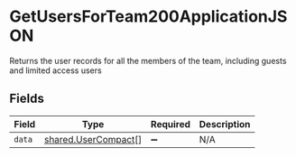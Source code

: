 # GetUsersForTeam200ApplicationJSON

Returns the user records for all the members of the team, including guests and limited access users


## Fields

| Field                                                      | Type                                                       | Required                                                   | Description                                                |
| ---------------------------------------------------------- | ---------------------------------------------------------- | ---------------------------------------------------------- | ---------------------------------------------------------- |
| `data`                                                     | [shared.UserCompact](../../models/shared/usercompact.md)[] | :heavy_minus_sign:                                         | N/A                                                        |